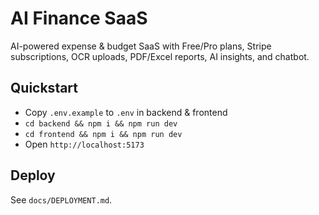 # AI Finance SaaS

AI-powered expense & budget SaaS with Free/Pro plans, Stripe subscriptions, OCR uploads, PDF/Excel reports, AI insights, and chatbot.

## Quickstart
- Copy `.env.example` to `.env` in backend & frontend
- `cd backend && npm i && npm run dev`
- `cd frontend && npm i && npm run dev`
- Open `http://localhost:5173`

## Deploy
See `docs/DEPLOYMENT.md`.
